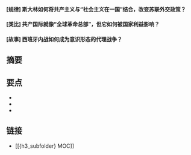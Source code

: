 #### [规律] 斯大林如何将共产主义与“社会主义在一国”结合，改变苏联外交政策？


#### [类比] 共产国际就像“全球革命总部”，但它如何被国家利益影响？


#### [故事] 西班牙内战如何成为意识形态的代理战争？


## 摘要


## 要点

- 
- 
- 

## 链接

- [[{h3_subfolder} MOC]]
